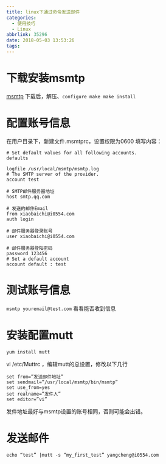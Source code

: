 ```yaml
---
title: linux下通过命令发送邮件
categories:
  - 使用技巧
  - Linux
abbrlink: 35296
date: 2018-05-03 13:53:26
tags:
---
```


# 下载安装msmtp

[msmtp](http://downloads.sourceforge.net/msmtp)
下载后，解压、``configure make make install``
  <!--more-->
  
# 配置账号信息

在用户目录下，新建文件.msmtprc，设置权限为0600
填写内容：

```
# Set default values for all following accounts.
defaults

logfile /usr/local/msmtp/msmtp.log
# The SMTP server of the provider.
account test

# SMTP邮件服务器地址
host smtp.qq.com

# 发送的邮件Email
from xiaobaichi@i0554.com
auth login

# 邮件服务器登录账号
user xiaobaichi@i0554.com

# 邮件服务器登陆密码
password 123456
# Set a default account
account default : test
```

# 测试账号信息

``msmtp youremail@test.com`` 看看能否收到信息

# 安装配置mutt

``yum install mutt``

vi /etc/Muttrc ，编辑mutt的总设置，修改以下几行

```
set from=”发送邮件地址”
set sendmail=”/usr/local/msmtp/bin/msmtp”
set use_from=yes
set realname=”发件人”
set editor=”vi”
```

发件地址最好与msmtp设置的账号相同，否则可能会出错。

# 发送邮件

``echo “test” |mutt -s “my_first_test” yangcheng@i0554.com``